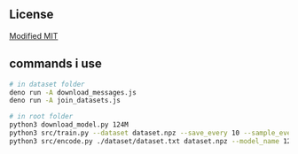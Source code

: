 ## License

[Modified MIT](./LICENSE)

## commands i use

```bash
# in dataset folder
deno run -A download_messages.js
deno run -A join_datasets.js

# in root folder
python3 download_model.py 124M
python3 src/train.py --dataset dataset.npz --save_every 10 --sample_every 50 --sample_num 3
python3 src/encode.py ./dataset/dataset.txt dataset.npz --model_name 124M
```